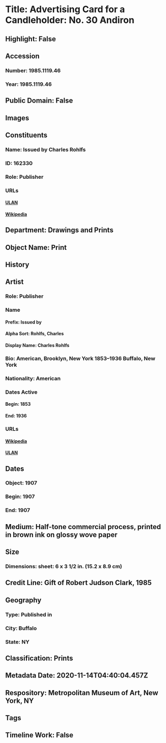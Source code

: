 # Title: Advertising Card for a Candleholder: No. 30 Andiron
## Highlight: False
## Accession
### Number: 1985.1119.46
### Year: 1985.1119.46
## Public Domain: False
## Images
## Constituents
### Name: Issued by Charles Rohlfs
### ID: 162330
### Role: Publisher
### URLs
#### [ULAN](http://vocab.getty.edu/page/ulan/500293039)
#### [Wikipedia](https://www.wikidata.org/wiki/Q1065941)
## Department: Drawings and Prints
## Object Name: Print
## History
## Artist
### Role: Publisher
### Name
#### Prefix: Issued by
#### Alpha Sort: Rohlfs, Charles
#### Display Name: Charles Rohlfs
### Bio: American, Brooklyn, New York 1853–1936 Buffalo, New York
### Nationality: American
### Dates Active
#### Begin: 1853
#### End: 1936
### URLs
#### [Wikipedia](https://www.wikidata.org/wiki/Q1065941)
#### [ULAN](http://vocab.getty.edu/page/ulan/500293039)
## Dates
### Object: 1907
### Begin: 1907
### End: 1907
## Medium: Half-tone commercial process, printed in brown ink on glossy wove paper
## Size
### Dimensions: sheet: 6 x 3 1/2 in. (15.2 x 8.9 cm)
## Credit Line: Gift of Robert Judson Clark, 1985
## Geography
### Type: Published in
### City: Buffalo
### State: NY
## Classification: Prints
## Metadata Date: 2020-11-14T04:40:04.457Z
## Respository: Metropolitan Museum of Art, New York, NY
## Tags
## Timeline Work: False